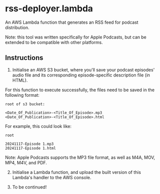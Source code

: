 # rss-deployer.lambda

An AWS Lambda function that generates an RSS feed for podcast distribution. 

Note: this tool was written specifically for Apple Podcasts, but can be extended to be compatible with other platforms.

## Instructions

1. Initialise an AWS S3 bucket, where you'll save your podcast episodes' audio file and its corresponding episode-specific description file (in HTML).

For this function to execute successfully, the files need to be saved in the following format:

```
root of s3 bucket:

<Date_Of_Publication>-<Title_Of_Episode>.mp3
<Date_Of_Publication>-<Title_Of_Episode>.html
```

For example, this could look like:

```
root

20241117-Episode 1.mp3
20241117-Episode 1.html
```

Note: Apple Podcasts supports the MP3 file format, as well as M4A, MOV, MP4, M4V, and PDF.

2. Initialise a Lambda function, and upload the built version of this Lambda's handler to the AWS console.

3. To be continued!
